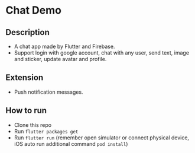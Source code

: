 # Chat Demo

## Description
* A chat app made by Flutter and Firebase.
* Support login with google account, chat with any user, send text, image and sticker, update avatar and profile.


## Extension
* Push notification messages.

## How to run
* Clone this repo
* Run `flutter packages get`
* Run `flutter run` (remember open simulator or connect physical device, iOS auto run additional command `pod install`)
